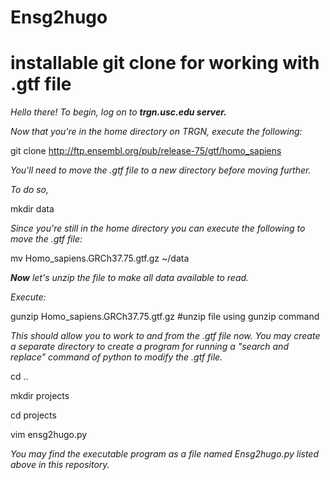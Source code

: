 # Ensg2hugo
# installable git clone for working with .gtf file
_Hello there! To begin, log on to **trgn.usc.edu server.**_

_Now that you're in the home directory on TRGN, execute the following:_ 

git clone http://ftp.ensembl.org/pub/release-75/gtf/homo_sapiens

_You'll need to move the .gtf file to a new directory before moving further._

_To do so,_

mkdir data

_Since you're still in the home directory you can execute the following to move the .gtf file:_

mv Homo_sapiens.GRCh37.75.gtf.gz ~/data

_**Now** let's unzip the file to make all data available to read._

_Execute:_

gunzip Homo_sapiens.GRCh37.75.gtf.gz #unzip file using gunzip command

_This should allow you to work to and from the .gtf file now. You may create a separate directory to create a program for running a "search and replace" command of python to modify the .gtf file._

cd ..

mkdir projects

cd projects

vim ensg2hugo.py

_You may find the executable program as a file named Ensg2hugo.py listed above in this repository._
